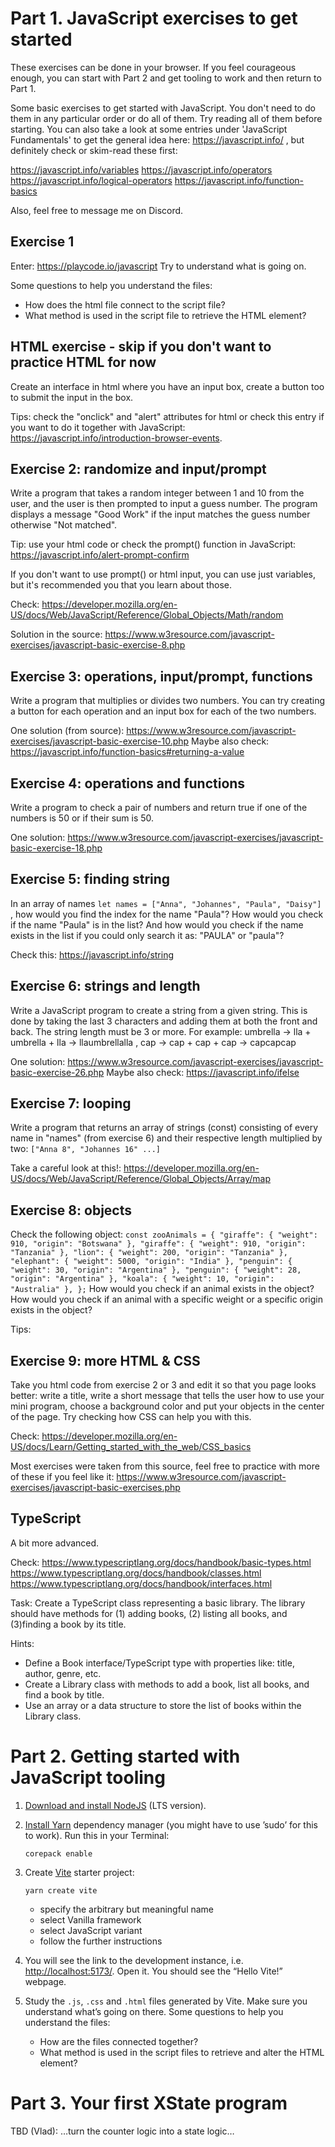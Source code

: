 # Part 1. JavaScript exercises to get started

These exercises can be done in your browser. If you feel courageous
enough, you can start with Part 2 and get tooling to work and then
return to Part 1.


Some basic exercises to get started with JavaScript. You don't need to
do them in any particular order or do all of them. Try reading all of
them before starting.  You can also take a look at some entries under
'JavaScript Fundamentals' to get the general idea here:
https://javascript.info/ , but definitely check or skim-read these
first:

https://javascript.info/variables
https://javascript.info/operators
https://javascript.info/logical-operators
https://javascript.info/function-basics

Also, feel free to message me on Discord.

## Exercise 1

Enter: https://playcode.io/javascript
Try to understand what is going on.

Some questions to help you understand the files:
- How does the html file connect to the script file? 
- What method is used in the script file to retrieve the HTML element? 

## HTML exercise - skip if you don't want to practice HTML for now

Create an interface in html where you have an input box, create a button too to submit the input in the box.

Tips: check the "onclick" and "alert" attributes for html or check this entry if you want to do it together with JavaScript: https://javascript.info/introduction-browser-events.

## Exercise 2: randomize and input/prompt

Write a program that takes a random integer between 1 and 10 from the user, and the user is then prompted to input a guess number. The program displays a message "Good Work" if the input matches the guess number otherwise "Not matched".

Tip: use your html code or check the prompt() function in JavaScript: https://javascript.info/alert-prompt-confirm

If you don't want to use prompt() or html input, you can use just variables, but it's recommended you that you learn about those.

Check: 
https://developer.mozilla.org/en-US/docs/Web/JavaScript/Reference/Global_Objects/Math/random

Solution in the source:
https://www.w3resource.com/javascript-exercises/javascript-basic-exercise-8.php

## Exercise 3: operations, input/prompt, functions

Write a program that multiplies or divides two numbers. You can try creating a button for each operation and an input box for each of the two numbers. 

One solution (from source):
https://www.w3resource.com/javascript-exercises/javascript-basic-exercise-10.php
Maybe also check: https://javascript.info/function-basics#returning-a-value

## Exercise 4: operations and functions

Write a program to check a pair of numbers and return true if one of the numbers is 50 or if their sum is 50.

One solution:
https://www.w3resource.com/javascript-exercises/javascript-basic-exercise-18.php

## Exercise 5: finding string
In an array of names `let names = ["Anna", "Johannes", "Paula", "Daisy"]` , how would you find the index for the name "Paula"? How would you check if the name "Paula" is in the list? And how would you check if the name exists in the list if you could only search it as: "PAULA" or "paula"?

Check this: https://javascript.info/string

## Exercise 6: strings and length

Write a JavaScript program to create a string from a given string. This is done by taking the last 3 characters and adding them at both the front and back. The string length must be 3 or more.
For example: umbrella -> lla + umbrella + lla -> llaumbrellalla , cap -> cap + cap + cap -> capcapcap

One solution:
https://www.w3resource.com/javascript-exercises/javascript-basic-exercise-26.php
Maybe also check: https://javascript.info/ifelse

## Exercise 7: looping
Write a program that returns an array of strings (const) consisting of every name in "names" (from exercise 6) and their respective length multiplied by two: `["Anna 8", "Johannes 16" ...]`

Take a careful look at this!: https://developer.mozilla.org/en-US/docs/Web/JavaScript/Reference/Global_Objects/Array/map

## Exercise 8: objects
Check the following object: 
`const zooAnimals = {
  "giraffe": { "weight": 910, "origin": "Botswana" },
  "giraffe": { "weight": 910, "origin": "Tanzania" },
  "lion": { "weight": 200, "origin": "Tanzania" },
  "elephant": { "weight": 5000, "origin": "India" },
  "penguin": { "weight": 30, "origin": "Argentina" },
  "penguin": { "weight": 28, "origin": "Argentina" },
  "koala": { "weight": 10, "origin": "Australia" },
};`
How would you check if an animal exists in the object? How would you check if an animal with a specific weight or a specific origin exists in the object?

Tips:

## Exercise 9: more HTML & CSS
Take you html code from exercise 2 or 3 and edit it so that you page looks better: write a title, write a short message that tells the user how to use your mini program, choose a background color and put your objects in the center of the page. Try checking how CSS can help you with this.

Check: https://developer.mozilla.org/en-US/docs/Learn/Getting_started_with_the_web/CSS_basics


Most exercises were taken from this source, feel free to practice with more of these if you feel like it: https://www.w3resource.com/javascript-exercises/javascript-basic-exercises.php

## TypeScript
A bit more advanced.

Check: 
https://www.typescriptlang.org/docs/handbook/basic-types.html
https://www.typescriptlang.org/docs/handbook/classes.html
https://www.typescriptlang.org/docs/handbook/interfaces.html

Task: 
Create a TypeScript class representing a basic library. The library should have methods for (1) adding books, (2) listing all books, and (3)finding a book by its title.

Hints:
- Define a Book interface/TypeScript type with properties like: title, author, genre, etc.
- Create a Library class with methods to add a book, list all books, and find a book by title.
- Use an array or a data structure to store the list of books within the Library class.

# Part 2. Getting started with JavaScript tooling
1.  [Download and install NodeJS](https://nodejs.org/en/download/) (LTS version).
2.  [Install Yarn](https://yarnpkg.com/getting-started/install) dependency manager (you might have to use &rsquo;sudo&rsquo; for
    this to work). Run this in your Terminal:
    
        corepack enable

3.  Create [Vite](https://vitejs.dev/) starter project:
    
        yarn create vite
    
    -   specify the arbitrary but meaningful name
    -   select Vanilla framework
    -   select JavaScript variant
    -   follow the further instructions
4.  You will see the link to the development instance,
    i.e. <http://localhost:5173/>. Open it. You should see the &ldquo;Hello
    Vite!&rdquo; webpage.
5.  Study the `.js`, `.css` and `.html` files generated by Vite. Make
    sure you understand what&rsquo;s going on there. Some questions to
    help you understand the files:
    - How are the files connected together? 
    - What method is used in the script files to retrieve and alter the
      HTML element?
# Part 3. Your first XState program
TBD (Vlad): &#x2026;turn the counter logic into a state logic&#x2026;

